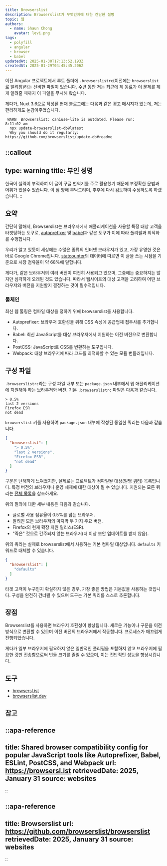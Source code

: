 ```yaml
---
title: Browserslist
description: Browserslist가 무엇인지에 대한 간단한 설명
topic: 웹
authors:
  - name: Shaun Chong
    avatar: levi.png
tags:
  - polyfill
  - angular
  - browser
  - babel
updatedAt: 2025-01-30T17:13:52.193Z
createdAt: 2025-01-29T04:45:45.206Z
---
```


이전 Angular 프로젝트에서 루트 폴더에 `.browserslistrc`(이전에는 `browserslist`로 알려짐)라는 신비한 파일이 있습니다. 수년 동안 저는 최근에 제 동료가 이 문제를 제게 알려줄 때까지 이 파일을 무시해 왔습니다.

<!--more-->

게다가, Nuxt 3.6으로 작성된 현재 블로그에는 다음과 같은 경고 메시지가 있는데, 저는 편리하게도 눈감아주었습니다.

```
 WARN  Browserslist: caniuse-lite is outdated. Please run:                           8:11:02 am
  npx update-browserslist-db@latest
  Why you should do it regularly: https://github.com/browserslist/update-db#readme
```

<!-- prettier-ignore-start -->
::callout
---
type: warning
title: 부인 성명
---
한국어 실력이 부적하여 이 글이 구글 번역기를 주로 활용했기 때문에 부정확한 문법과 어휘가 있을수 있습니다. 이 점 양해 부탁드리며, 추후에 다시 검토하여 수정하도록 하겠습니다.
::
<!-- prettier-ignore-end -->

## 요약

간단히 말해서, Browserslist는 브라우저에서 애플리케이션을 사용할 특정 대상 고객을 타겟팅하는 도구로, [autoprefixer](https://github.com/postcss/autoprefixer) 및 [babel](https://babeljs.io/)과 같은 도구가 이에 따라 폴리필과 최적화를 수행합니다.

우리가 알고 있듯이 세상에는 수많은 종류의 인터넷 브라우저가 있고, 가장 유명한 것은 바로 Google Chrome입니다. [statcounter](https://gs.statcounter.com/browser-market-share)의 데이터에 따르면 이 글을 쓰는 시점을 기준으로 시장 점유율이 약 68%에 달합니다.

게다가, 같은 브라우저의 여러 버전이 여전히 사용되고 있으며, 그중에는 중요하지는 않지만 심각하게 오래된 것도 있습니다. 따라서 웹사이트의 대상 고객을 고려하여 어떤 브라우저와 버전을 지원할지 결정하는 것이 필수적입니다.

### 툴체인

최신 웹 툴링은 컴파일 대상을 정하기 위해 browserslist를 사용합니다.

- Autoprefixer: 브라우저 호환성을 위해 CSS 속성에 공급업체 접두사를 추가합니다.
- Babel: 최신 JavaScript를 대상 브라우저에서 지원하는 이전 버전으로 변환합니다.
- PostCSS: JavaScript로 CSS를 변환하는 도구입니다.
- Webpack: 대상 브라우저에 따라 코드를 최적화할 수 있는 모듈 번들러입니다.

## 구성 파일

`.browserslistrc`라는 구성 파일 내부 또는 `package.json` 내부에서 웹 애플리케이션에 지원해야 하는 브라우저와 버전. 기본 `.browserslistrc` 파일은 다음과 같습니다.

```[.browserslist]
> 0.5%
last 2 versions
Firefox ESR
not dead
```

`browserslist` 키를 사용하여 `package.json` 내부에 작성된 동일한 쿼리는 다음과 같습니다.

```json [package.json]
{
  "browserslist": [
    "> 0.5%",
    "last 2 versions",
    "Firefox ESR",
    "not dead"
  ]
}
```

구문은 난해하게 느껴졌지만, 실제로는 프로젝트가 컴파일될 대상(일명 [쿼리](https://github.com/browserslist/browserslist?tab=readme-ov-file#queries)) 목록입니다. 특정 버전의 브라우저나 운영 체제에 대한 대상이 될 수 있습니다. 지원되는 모든 쿼리는 [전체 목록](https://github.com/browserslist/browserslist?tab=readme-ov-file#full-list)을 참조하세요.

위의 질의에 대한 세부 내용은 다음과 같습니다.

- 글로벌 사용 점유율이 0.5%를 넘는 브라우저.
- 알려진 모든 브라우저의 마지막 두 가지 주요 버전.
- Firefox의 현재 확장 지원 릴리스(ESR).
- "죽은" 것으로 간주되지 않는 브라우저(더 이상 보안 업데이트를 받지 않음).

위의 쿼리는 실제로 browserslist에서 사용하는 기본 컴파일 대상입니다. `defaults` 키워드로 대체할 수 있습니다.

```json [package.json]
{
  "browserslist": [
    "defaults"
  ]
}
```

타겟 고객이 누구인지 확실하지 않은 경우, 가장 좋은 방법은 기본값을 사용하는 것입니다. 구성을 완전히 건너뛸 수 있으며 도구는 기본 쿼리를 스스로 추론합니다.

## 장점

Browserslist를 사용하면 브라우저 호환성이 향상됩니다. 새로운 기능이나 구문을 이전 방식으로 변환할 수 있으며 이전 버전의 브라우저에서 작동합니다. 프로세스가 매끄럽게 진행되었습니다.

게다가 일부 브라우저에 필요하지 않은 일반적인 폴리필을 포함하지 않고 브라우저에 필요한 것만 전송함으로써 번들 크기를 줄일 수 있으며, 이는 전반적인 성능을 향상시킵니다.

## 도구

- [browsersl.ist](https://browsersl.ist)
- [browserslist.dev](https://browserslist.dev/)

## 참고

<!-- prettier-ignore-start -->
::apa-reference
---
title: Shared browser compatibility config for popular JavaScript tools like Autoprefixer, Babel, ESLint, PostCSS, and Webpack
url: https://browsersl.ist
retrievedDate: 2025, January 31
source: websites
---
::

::apa-reference
---
title: Browserslist
url: https://github.com/browserslist/browserslist
retrievedDate: 2025, January 31
source: websites
---
::
<!-- prettier-ignore-end -->
